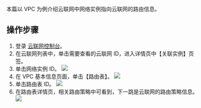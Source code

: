 本篇以 VPC 为例介绍云联网中网络实例指向云联网的路由信息。

## 操作步骤
1. 登录 [云联网控制台](https://console.cloud.tencent.com/vpc/ccn)。
2. 在云联网列表中，单击需要查看的云联网 ID，进入详情页中【关联实例】页签。
3. 单击网络实例 ID。 
   ![](https://main.qcloudimg.com/raw/8f390a0352c5964bfaa98fe6ccba83bf.png)
4. 在 VPC 基本信息页面，单击【路由表】。
   ![](https://main.qcloudimg.com/raw/d41bd863f6d7381d45b198a7d2038440.png)
5. 单击路由表 ID。
   ![](https://main.qcloudimg.com/raw/7bdf41f424fe321c18d74717bb87e356.png)
6. 在路由表详情页，相关路由策略中可看到，下一跳是云联网的路由策略信息。
   ![](https://main.qcloudimg.com/raw/f210347dcf1f8a7f1a2c8f8065e72d3d.png)
